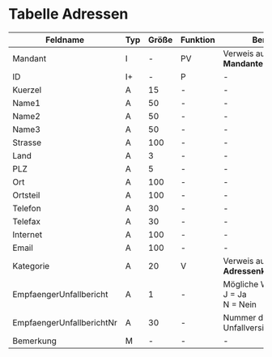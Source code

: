 # Tabelle Adressen




| Feldname                  | Typ | Größe | Funktion | Bemerkung                                |
|---------------------------|-----|-------|----------|------------------------------------------|
| Mandant                   | I   | -     | PV       | Verweis auf Tabelle **Mandanten**        |
| ID                        | I+  | -     | P        | -                                        |
| Kuerzel                   | A   | 15    | -        | -                                        |
| Name1                     | A   | 50    | -        | -                                        |
| Name2                     | A   | 50    | -        | -                                        |
| Name3                     | A   | 50    | -        | -                                        |
| Strasse                   | A   | 100   | -        | -                                        |
| Land                      | A   | 3     | -        | -                                        |
| PLZ                       | A   | 5     | -        | -                                        |
| Ort                       | A   | 100   | -        | -                                        |
| Ortsteil                  | A   | 100   | -        | -                                        |
| Telefon                   | A   | 30    | -        | -                                        |
| Telefax                   | A   | 30    | -        | -                                        |
| Internet                  | A   | 100   | -        | -                                        |
| Email                     | A   | 100   | -        | -                                        |
| Kategorie                 | A   | 20    | V        | Verweis auf Tabelle **Adressenkategorien** |
| EmpfaengerUnfallbericht   | A   | 1     | -        | Mögliche Werte:<br/>J = Ja<br/>N = Nein  |
| EmpfaengerUnfallberichtNr | A   | 30    | -        | Nummer des Unfallversicherungsträgers    |
| Bemerkung                 | M   | -     | -        | -                                        |



